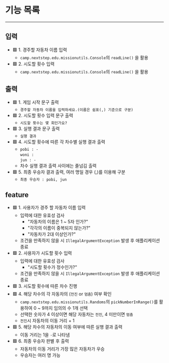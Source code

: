 # 기능 목록

 --- 

## 입력

- 🟩 1. 경주할 자동차 이름 입력
    - `camp.nextstep.edu.missionutils.Console`의 `readLine()` 을 활용
- 🟩 2. 시도할 횟수 입력
    - `camp.nextstep.edu.missionutils.Console`의 `readLine()` 을 활용

## 출력

- 🟩 1. 게임 시작 문구 출력
    - `경주할 자동차 이름을 입력하세요.(이름은 쉼표(,) 기준으로 구분)`
- 🟩 2. 시도할 횟수 입력 문구 출력
    - `시도할 횟수는 몇 회인가요?`
- 🟩 3. 실행 결과 문구 출력
    - `실행 결과`
- 🟩 4. 시도할 횟수에 따른 각 차수별 실행 결과 출력
    - `pobi : -`<br>`woni :`<br>`jun : -`
    - 차수 실행 결과 출력 사이에는 줄넘김 출력
- 🟩 5. 최종 우승자 결과 출력, 여러 명일 경우 (,)를 이용해 구분
    - `최종 우승자 : pobi, jun`

## feature

- 🟩 1. 사용자가 경주 할 자동차 이름 입력
    - 입력에 대한 유효성 검사
        - "자동차의 이름은 1 ~ 5자 인가?"
        - "각각의 이름이 중복되지 않는가?"
        - "자동차가 2대 이상인가?"
    - 조건을 만족하지 않을 시 `IllegalArgumentException` 발생 후 애플리케이션 종료
- 🟩 2. 사용자가 시도할 횟수 입력
    - 입력에 대한 유효성 검사
        - "시도할 횟수가 정수인가?"
    - 조건을 만족하지 않을 시 `IllegalArgumentException` 발생 후 애플리케이션 종료
- 🟩 3. 시도할 횟수에 따른 차수 진행
- 🟩 4. 해당 차수의 각 자동차의 (`전진` or `멈춤`) 여부 확인
    - `camp.nextstep.edu.missionutils.Randoms`의 `pickNumberInRange()`를 활용하여 0 ~ 9까지 임의의 수 1개 선택
    - 선택한 숫자가 4 이상이면 해당 자동차는 `전진`, 4 미만이면 `멈춤`
    - `전진`시 자동차의 이동 거리 + 1
- 🟩 5. 해당 차수의 자동차의 이동 여부에 따른 실행 결과 출력 
    - 이동 거리는 1을 `-`로 나타냄
- 🟩 6. 최종 우승자 판별 후 출력
    - 자동차의 이동 거리가 가장 많은 자동차가 우승
    - 우승자는 여러 명 가능